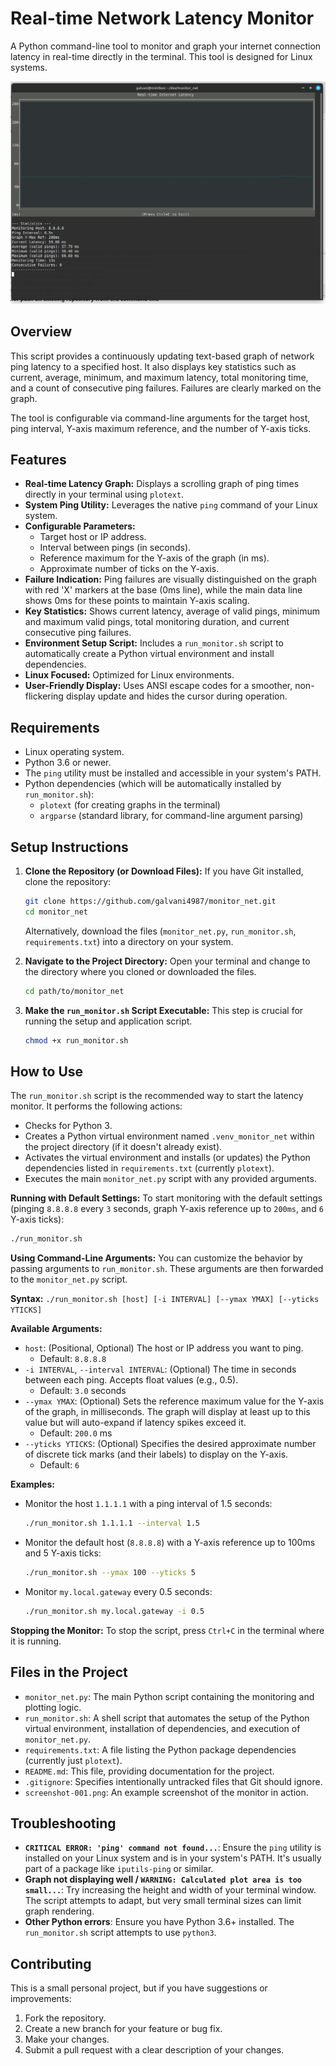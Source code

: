 # Real-time Network Latency Monitor

A Python command-line tool to monitor and graph your internet connection latency in real-time directly in the terminal. This tool is designed for Linux systems.

![Screenshot of Network Monitor](screenshot1.png)

## Overview

This script provides a continuously updating text-based graph of network ping latency to a specified host. It also displays key statistics such as current, average, minimum, and maximum latency, total monitoring time, and a count of consecutive ping failures. Failures are clearly marked on the graph.

The tool is configurable via command-line arguments for the target host, ping interval, Y-axis maximum reference, and the number of Y-axis ticks.

## Features

* **Real-time Latency Graph:** Displays a scrolling graph of ping times directly in your terminal using `plotext`.
* **System Ping Utility:** Leverages the native `ping` command of your Linux system.
* **Configurable Parameters:**
    * Target host or IP address.
    * Interval between pings (in seconds).
    * Reference maximum for the Y-axis of the graph (in ms).
    * Approximate number of ticks on the Y-axis.
* **Failure Indication:** Ping failures are visually distinguished on the graph with red 'X' markers at the base (0ms line), while the main data line shows 0ms for these points to maintain Y-axis scaling.
* **Key Statistics:** Shows current latency, average of valid pings, minimum and maximum valid pings, total monitoring duration, and current consecutive ping failures.
* **Environment Setup Script:** Includes a `run_monitor.sh` script to automatically create a Python virtual environment and install dependencies.
* **Linux Focused:** Optimized for Linux environments.
* **User-Friendly Display:** Uses ANSI escape codes for a smoother, non-flickering display update and hides the cursor during operation.

## Requirements

* Linux operating system.
* Python 3.6 or newer.
* The `ping` utility must be installed and accessible in your system's PATH.
* Python dependencies (which will be automatically installed by `run_monitor.sh`):
    * `plotext` (for creating graphs in the terminal)
    * `argparse` (standard library, for command-line argument parsing)

## Setup Instructions

1.  **Clone the Repository (or Download Files):**
    If you have Git installed, clone the repository:
    ```bash
    git clone https://github.com/galvani4987/monitor_net.git
    cd monitor_net
    ```
    Alternatively, download the files (`monitor_net.py`, `run_monitor.sh`, `requirements.txt`) into a directory on your system.

2.  **Navigate to the Project Directory:**
    Open your terminal and change to the directory where you cloned or downloaded the files.
    ```bash
    cd path/to/monitor_net
    ```

3.  **Make the `run_monitor.sh` Script Executable:**
    This step is crucial for running the setup and application script.
    ```bash
    chmod +x run_monitor.sh
    ```

## How to Use

The `run_monitor.sh` script is the recommended way to start the latency monitor. It performs the following actions:
* Checks for Python 3.
* Creates a Python virtual environment named `.venv_monitor_net` within the project directory (if it doesn't already exist).
* Activates the virtual environment and installs (or updates) the Python dependencies listed in `requirements.txt` (currently `plotext`).
* Executes the main `monitor_net.py` script with any provided arguments.

**Running with Default Settings:**
To start monitoring with the default settings (pinging `8.8.8.8` every `3` seconds, graph Y-axis reference up to `200ms`, and `6` Y-axis ticks):
```bash
./run_monitor.sh
```

**Using Command-Line Arguments:**
You can customize the behavior by passing arguments to `run_monitor.sh`. These arguments are then forwarded to the `monitor_net.py` script.

**Syntax:**
```./run_monitor.sh [host] [-i INTERVAL] [--ymax YMAX] [--yticks YTICKS]```

**Available Arguments:**

* `host`: (Positional, Optional) The host or IP address you want to ping.
    * Default: `8.8.8.8`
* `-i INTERVAL`, `--interval INTERVAL`: (Optional) The time in seconds between each ping. Accepts float values (e.g., 0.5).
    * Default: `3.0` seconds
* `--ymax YMAX`: (Optional) Sets the reference maximum value for the Y-axis of the graph, in milliseconds. The graph will display at least up to this value but will auto-expand if latency spikes exceed it.
    * Default: `200.0` ms
* `--yticks YTICKS`: (Optional) Specifies the desired approximate number of discrete tick marks (and their labels) to display on the Y-axis.
    * Default: `6`

**Examples:**

* Monitor the host `1.1.1.1` with a ping interval of 1.5 seconds:
    ```bash
    ./run_monitor.sh 1.1.1.1 --interval 1.5
    ```

* Monitor the default host (`8.8.8.8`) with a Y-axis reference up to 100ms and 5 Y-axis ticks:
    ```bash
    ./run_monitor.sh --ymax 100 --yticks 5
    ```

* Monitor `my.local.gateway` every 0.5 seconds:
    ```bash
    ./run_monitor.sh my.local.gateway -i 0.5
    ```

**Stopping the Monitor:**
To stop the script, press `Ctrl+C` in the terminal where it is running.

## Files in the Project

* `monitor_net.py`: The main Python script containing the monitoring and plotting logic.
* `run_monitor.sh`: A shell script that automates the setup of the Python virtual environment, installation of dependencies, and execution of `monitor_net.py`.
* `requirements.txt`: A file listing the Python package dependencies (currently just `plotext`).
* `README.md`: This file, providing documentation for the project.
* `.gitignore`: Specifies intentionally untracked files that Git should ignore.
* `screenshot-001.png`: An example screenshot of the monitor in action.

## Troubleshooting

* **`CRITICAL ERROR: 'ping' command not found...`**: Ensure the `ping` utility is installed on your Linux system and is in your system's PATH. It's usually part of a package like `iputils-ping` or similar.
* **Graph not displaying well / `WARNING: Calculated plot area is too small...`**: Try increasing the height and width of your terminal window. The script attempts to adapt, but very small terminal sizes can limit graph rendering.
* **Other Python errors**: Ensure you have Python 3.6+ installed. The `run_monitor.sh` script attempts to use `python3`.

## Contributing

This is a small personal project, but if you have suggestions or improvements:
1.  Fork the repository.
2.  Create a new branch for your feature or bug fix.
3.  Make your changes.
4.  Submit a pull request with a clear description of your changes.
